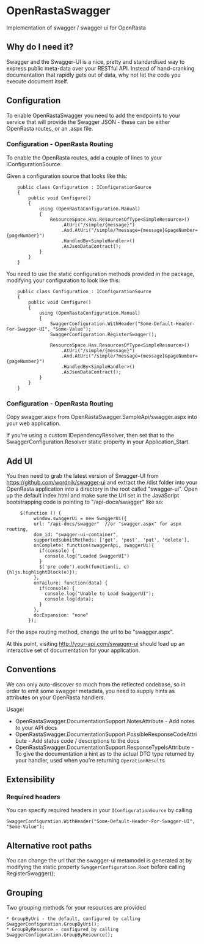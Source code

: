 OpenRastaSwagger
================

Implementation of swagger / swagger ui for OpenRasta

## Why do I need it?

Swagger and the Swagger-UI is a nice, pretty and standardised way to express public meta-data over your RESTful API. Instead of hand-cranking documentation that rapidly gets out of data, why not let the code you execute document itself.

## Configuration

To enable OpenRastaSwagger you need to add the endpoints to your service that will provide the Swagger JSON - these can be either OpenRasta routes, or an .aspx file.

### Configuration - OpenRasta Routing 

To enable the OpenRasta routes, add a couple of lines to your IConfigurationSource.

Given a configuration source that looks like this:

		public class Configuration : IConfigurationSource
		{
			public void Configure()
			{
				using (OpenRastaConfiguration.Manual)
				{
					ResourceSpace.Has.ResourcesOfType<SimpleResource>()
						.AtUri("/simple/{message}")
						.And.AtUri("/simple/?message={message}&pageNumber={pageNumber}")
						.HandledBy<SimpleHandler>()
						.AsJsonDataContract();
				}
			}
		}
		
You need to use the static configuration methods provided in the package, modifying your configuration to look like this:


		public class Configuration : IConfigurationSource
		{
			public void Configure()
			{
				using (OpenRastaConfiguration.Manual)
				{
					SwaggerConfiguration.WithHeader("Some-Default-Header-For-Swagger-UI", "Some-Value");
					SwaggerConfiguration.RegisterSwagger();

					ResourceSpace.Has.ResourcesOfType<SimpleResource>()
						.AtUri("/simple/{message}")
						.And.AtUri("/simple/?message={message}&pageNumber={pageNumber}")
						.HandledBy<SimpleHandler>()
						.AsJsonDataContract();
				}
			}
		}
		
### Configuration - OpenRasta Routing 		

Copy swagger.aspx from OpenRastaSwagger.SampleApi/swagger.aspx into your web application.

If you're using a custom IDependencyResolver, then set that to the SwaggerConfiguration.Resolver static property in your Application_Start.


## Add UI

You then need to grab the latest version of Swagger-UI from https://github.com/wordnik/swagger-ui and extract the /dist folder into your OpenRasta application into a directory in the root called "swagger-ui". Open up the default index.html and make sure the Url set in the JavaScript bootstrapping code is pointing to "/api-docs/swagger" like so:

		 $(function () {
			  window.swaggerUi = new SwaggerUi({
			  url: "/api-docs/swagger"  //or "swagger.aspx" for aspx routing,
			  dom_id: "swagger-ui-container",
			  supportedSubmitMethods: ['get', 'post', 'put', 'delete'],
			  onComplete: function(swaggerApi, swaggerUi){
				if(console) {
				  console.log("Loaded SwaggerUI")
				}
				$('pre code').each(function(i, e) {hljs.highlightBlock(e)});
			  },
			  onFailure: function(data) {
				if(console) {
				  console.log("Unable to Load SwaggerUI");
				  console.log(data);
				}
			  },
			  docExpansion: "none"
			});
			
For the aspx routing method, change the url to be "swagger.aspx".

At this point, visiting http://your-api.com/swagger-ui should load up an interactive set of documentation for your application.

## Conventions

We can only auto-discover so much from the reflected codebase, so in order to emit some swagger metadata, you need to supply hints as attributes on your OpenRasta handlers.

Usage:

* OpenRastaSwagger.DocumentationSupport.NotesAttribute - Add notes to your API docs
* OpenRastaSwagger.DocumentationSupport.PossibleResponseCodeAttribute - Add status code / descriptions to the docs
* OpenRastaSwagger.DocumentationSupport.ResponseTypeIsAttribute - To give the documentation a hint as to the actual DTO type returned by your handler, used when you're returning `OperationResult`s

## Extensibility

### Required headers

You can specify required headers in your `IConfigurationSource` by calling 

	SwaggerConfiguration.WithHeader("Some-Default-Header-For-Swagger-UI", "Some-Value");
	
## Alternative root paths

You can change the uri that the swagger-ui metamodel is generated at by modifying the static property `SwaggerConfiguration.Root` before calling RegisterSwagger();

## Grouping

Two grouping methods for your resources are provided

	* GroupByUri - the default, configured by calling SwaggerConfiguration.GroupByUri();
	* GroupByResource - configured by calling SwaggerConfiguration.GroupByResource();
